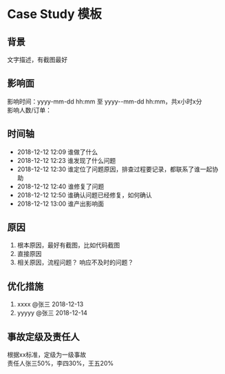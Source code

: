 # Case Study 模板

## 背景
文字描述，有截图最好

## 影响面
影响时间：yyyy-mm-dd hh:mm 至 yyyy--mm-dd hh:mm，共x小时x分  
影响人数/订单：

## 时间轴
- 2018-12-12 12:09 谁做了什么
- 2018-12-12 12:23 谁发现了什么问题
- 2018-12-12 12:30 谁定位了问题原因，排查过程要记录，都联系了谁一起协助
- 2018-12-12 12:40 谁修复了问题
- 2018-12-12 12:50 谁确认问题已经修复，如何确认
- 2018-12-12 13:00 谁产出影响面

## 原因
1. 根本原因，最好有截图，比如代码截图
2. 直接原因
3. 相关原因，流程问题？ 响应不及时的问题？

## 优化措施
1. xxxx @张三 2018-12-13
2. yyyyy @张三 2018-12-14

## 事故定级及责任人
根据xx标准，定级为一级事故  
责任人张三50%，李四30%，王五20%
